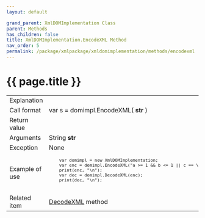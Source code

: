 ```yaml
---
layout: default

grand_parent: XmlDOMImplementation Class
parent: Methods
has_children: false
title: XmlDOMImplementation.EncodeXML Method
nav_order: 5
permalink: /package/xmlpackage/xmldomimplementation/methods/encodexml
---
```

# {{ page.title }}

<table>
  <tr>
    <td>Explanation</td>
    <td colspan="2"></td>
  </tr>
  <tr>
    <td>Call format</td>
    <td colspan="2">var s = domimpl.EncodeXML( <b>str</b> )</td>
  </tr>
  <tr>
    <td>Return value</td>
    <td colspan="2"></td>
  </tr>  
  <tr>
    <td>Arguments</td>
    <td>String <b>str</b></td>
    <td></td>
  </tr>
  <tr>
    <td>Exception</td>
    <td colspan="2">None</td>
  </tr>
  <tr>
    <td>Example of use</td>
    <td colspan="2"><code><pre>
    var domimpl = new XmlDOMImplementation;
    var enc = domimpl.EncodeXML("a >= 1 && b <= 1 || c == \"abc\"");
    print(enc, "\n");
    var dec = domimpl.DecodeXML(enc);
    print(dec, "\n");
    </pre></code></td>
  </tr>
  <tr>
    <td>Related item</td>
    <td colspan="2"><a href="/package/xmlpackage/xmldomimplementation/methods/decodexml">DecodeXML</a> method</td>
  </tr>
</table>



